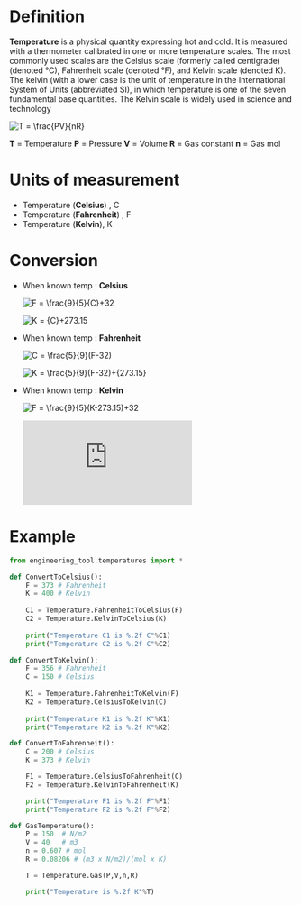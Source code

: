 # Definition
**Temperature** is a physical quantity expressing hot and cold. It is measured with a thermometer calibrated in one or more temperature scales. The most commonly used scales are the Celsius scale (formerly called centigrade) (denoted °C), Fahrenheit scale (denoted °F), and Kelvin scale (denoted K). The kelvin (with a lower case is the unit of temperature in the International System of Units (abbreviated SI), in which temperature is one of the seven fundamental base quantities. The Kelvin scale is widely used in science and technology

![T = \frac{PV}{nR}](https://latex.codecogs.com/svg.latex?T%20=%20\frac{PV}{nR})

**T** = Temperature
**P** = Pressure
**V** = Volume
**R** = Gas constant
**n** = Gas mol

# Units of measurement
- Temperature (**Celsius**) , C
- Temperature (**Fahrenheit**) , F
- Temperature (**Kelvin**), K

# Conversion
- When known temp : **Celsius**

	![F = \frac{9}{5}{C}+32](https://latex.codecogs.com/svg.latex?F%20=%20\frac{9}{5}{C}+32)

	![K = {C}+273.15](https://latex.codecogs.com/svg.latex?K%20=%20{C}+273.15)

- When known temp : **Fahrenheit**

	![C = \frac{5}{9}(F-32)](https://latex.codecogs.com/svg.latex?C%20=%20\frac{5}{9}(F-32))

	![K = \frac{5}{9}(F-32)+{273.15}](https://latex.codecogs.com/svg.latex?K%20=%20\frac{5}{9}(F-32)+{273.15})

- When known temp : **Kelvin**

	![F = \frac{9}{5}(K-273.15)+32](https://latex.codecogs.com/svg.latex?F%20=%20\frac{9}{5}(K-273.15)+32)

	![C = K-273.15](https://latex.codecogs.com/svg.latex?C%20=%20K-273.15)

# Example

```python
from engineering_tool.temperatures import *

def ConvertToCelsius():
	F = 373 # Fahrenheit
	K = 400 # Kelvin
		
	C1 = Temperature.FahrenheitToCelsius(F)
	C2 = Temperature.KelvinToCelsius(K)
		
	print("Temperature C1 is %.2f C"%C1)
	print("Temperature C2 is %.2f C"%C2)

def ConvertToKelvin():
	F = 356 # Fahrenheit
	C = 150 # Celsius
		
	K1 = Temperature.FahrenheitToKelvin(F)
	K2 = Temperature.CelsiusToKelvin(C)
		
	print("Temperature K1 is %.2f K"%K1)
	print("Temperature K2 is %.2f K"%K2)

def ConvertToFahrenheit():
	C = 200 # Celsius
	K = 373 # Kelvin

	F1 = Temperature.CelsiusToFahrenheit(C)
	F2 = Temperature.KelvinToFahrenheit(K)

	print("Temperature F1 is %.2f F"%F1)
	print("Temperature F2 is %.2f F"%F2)

def GasTemperature():
	P = 150  # N/m2
	V = 40   # m3
	n = 0.607 # mol
	R = 0.08206 # (m3 x N/m2)/(mol x K)

	T = Temperature.Gas(P,V,n,R)

	print("Temperature is %.2f K"%T)
```
